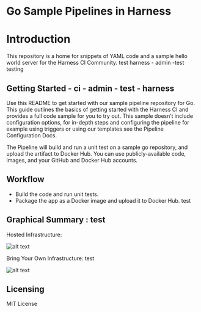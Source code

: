 # Go Sample Pipelines in Harness

Introduction
========================
This repository is a home for snippets of YAML code and a sample hello world server for the Harness CI Community. test harness - admin -test testing


## Getting Started - ci - admin - test - harness

Use this README to get started with our sample pipeline repository for Go. This guide outlines the basics of getting started with the Harness CI and provides a full code sample for you to try out. This sample doesn’t include configuration options, for in-depth steps and configuring the pipeline for example using triggers or using our templates see the Pipeline Configuration Docs.

The Pipeline will build and run a unit test on a sample go repository, and upload the artifact to Docker Hub. You can use publicly-available code, images, and your GitHub and Docker Hub accounts.

## Workflow
- Build the code and run unit tests.
- Package the app as a Docker image and upload it to Docker Hub. test


## Graphical Summary : test

Hosted Infrastructure:

![alt text](./images/harness_ci_hosted_infra_overview-eb7892f29a82eeae8f7112763ae749d1.png)

Bring Your Own Infrastructure: test

![alt text](./images/harness_ci_your_infra_overview-b5d71133006969a8fe1129e0c48070cb.png)

## Licensing

MIT License
